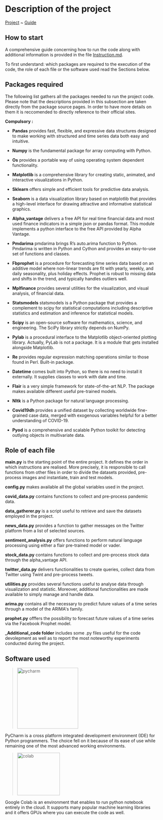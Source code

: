 # Description of the project

[Project](https://github.com/EdoardoGruppi/DAPS_assignment) ~ [Guide](https://github.com/EdoardoGruppi/DAPS_assignment/blob/Secondary/code/Instructions.md)

## How to start

A comprehensive guide concerning how to run the code along with additional information is provided in the file [Instruction.md](https://github.com/EdoardoGruppi/DAPS_assignment/blob/Secondary/code/Instructions.md).

To first understand: which packages are required to the execution of the code, the role of each file or the software used read the Sections below.

## Packages required

The following list gathers all the packages needed to run the project code.
Please note that the descriptions provided in this subsection are taken directly from the package source pages. In order to have more details on them it is reccomended to directly reference to their official sites.

**Compulsory :**

- **Pandas** provides fast, flexible, and expressive data structures designed to make working with structured and time series data both easy and intuitive.

- **Numpy** is the fundamental package for array computing with Python.

- **Os** provides a portable way of using operating system dependent functionality.

- **Matplotlib** is a comprehensive library for creating static, animated, and interactive visualizations in Python.

- **Sklearn** offers simple and efficient tools for predictive data analysis.

- **Seaborn** is a data visualization library based on matplotlib that provides a high-level interface for drawing attractive and informative statistical graphics.

- **Alpha_vantage** delivers a free API for real time financial data and most used finance indicators in a simple json or pandas format. This module implements a python interface to the free API provided by Alpha Vantage.

- **Pmdarima** pmdarima brings R’s auto.arima function to Python. Pmdarima is written in Python and Cython and provides an easy-to-use set of functions and classes.

- **Fbprophet** is a procedure for forecasting time series data based on an additive model where non-linear trends are fit with yearly, weekly, and daily seasonality, plus holiday effects. Prophet is robust to missing data and shifts in the trend, and typically handles outliers well.

- **Mplfinance** provides several utilities for the visualization, and visual analysis, of financial data.

- **Statsmodels** statsmodels is a Python package that provides a complement to scipy for statistical computations including descriptive statistics and estimation and inference for statistical models.

- **Scipy** is an open-source software for mathematics, science, and engineering. The SciPy library strictly depends on NumPy.

- **Pylab** is a procedural interface to the Matplotlib object-oriented plotting library. Actually, PyLab is not a package. It is a module that gets installed alongside Matplotlib.

- **Re** provides regular expression matching operations similar to those found in Perl. Built-in package.

- **Datetime** comes built into Python, so there is no need to install it externally. It supplies classes to work with date and time.

- **Flair** is a very simple framework for state-of-the-art NLP. The package makes available different useful pre-trained models.

- **Nltk** is a Python package for natural language processing.

- **Covid19dh** provides a unified dataset by collecting worldwide fine-grained case data, merged with exogenous variables helpful for a better understanding of COVID-19.

- **Pyod** is a comprehensive and scalable Python toolkit for detecting outlying objects in multivariate data.

## Role of each file

**main.py** is the starting point of the entire project. It defines the order in which instructions are realised. More precisely, it is responsible to call functions from other files in order to divide the datasets provided, pre-process images and instantiate, train and test models.

**config.py** makes available all the global variables used in the project.

**covid_data.py** contains functions to collect and pre-process pandemic data.

**data_gatherer.py** is a script useful to retrieve and save the datasets employed in the project.

**news_data.py** provides a function to gather messages on the Twitter platform from a list of selected sources.

**sentiment_analysis.py** offers functions to perform natural language processing using either a flair pre-trained model or vader.

**stock_data.py** contains functions to collect and pre-process stock data through the alpha_vantage API.

**twitter_data.py** delivers functionalities to create queries, collect data from Twitter using Twint and pre-process tweets.

**utilities.py** provides several functions useful to analyse data through visualization and statistic. Moreover, additional functionalities are made available to simply manage and handle data.

**arima.py** contains all the necessary to predict future values of a time series through a model of the ARIMA's family.

**prophet.py** offfers the possibility to forecast future values of a time series via the Facebook Prophet model.

**\_Additional_code folder** includes some .py files useful for the code devolepment as well as to report the most noteworthy experiments conducted during the project.

## Software used

> <img src="https://financesonline.com/uploads/2019/08/PyCharm_Logo1.png" width="200" alt="pycharm">

PyCharm is a cross platform integrated development environment (IDE) for Python programmers. The choice
fell on it because of its ease of use while remaining one of the most advanced working environments.

> <img src="https://cdn-images-1.medium.com/max/1200/1*Lad06lrjlU9UZgSTHUoyfA.png" width="140" alt="colab">

Google Colab is an environment that enables to run python notebook entirely in the cloud. It supports many popular machine learning libraries and it offers GPUs where you can execute the code as well.
